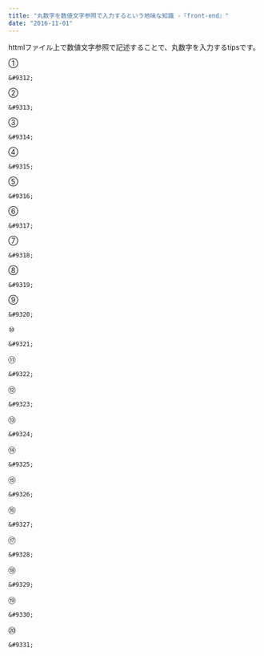 ```yaml
---
title: "丸数字を数値文字参照で入力するという地味な知識 -『front-end』"
date: "2016-11-01"
---
```


httmlファイル上で数値文字参照で記述することで、丸数字を入力するtipsです。

①

`&#9312;`

②

`&#9313;`

③

`&#9314;`

④

`&#9315;`

⑤

`&#9316;`

⑥

`&#9317;`

⑦

`&#9318;`

⑧

`&#9319;`

⑨

`&#9320;`

⑩

`&#9321;`

⑪

`&#9322;`

⑫

`&#9323;`

⑬

`&#9324;`

⑭

`&#9325;`

⑮

`&#9326;`

⑯

`&#9327;`

⑰

`&#9328;`

⑱

`&#9329;`

⑲

`&#9330;`

⑳

`&#9331;`
